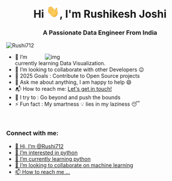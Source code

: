 
<h1 align="center">Hi <img src="https://raw.githubusercontent.com/ABSphreak/ABSphreak/master/gifs/Hi.gif" width="35" >, I'm Rushikesh Joshi</h1>
<h3 align="center">A Passionate Data Engineer From India</h3>

<p align="left"> <img src="https://komarev.com/ghpvc/?username=Rushi712&label=Profile%20views&color=0e75b6&style=flat" alt="Rushi712" /> </p>
<img src="https://cdn.dribbble.com/users/1292677/screenshots/6139167/media/fcf7fd0c619bb87706533079240915f3.gif" alt="img" align="right" width="400"/>
                  

- 🌱 I’m currently learning Data Visualization.
- 👯 I’m looking to collaborate with other Developers :wink:
- 🥅 2025 Goals : Contribute to Open Source projects
- 💬 Ask me about anything, I am happy to help :smile:
- 📬 How to reach me: <a href="https://linkedin.com/in/rushikeshjoshi04/" target="blank">Let's get in touch!</a>
- 🧗 I try to : Go beyond and push the bounds
- ⚡ Fun fact : My smartness 💡 lies in my laziness 😴
<br>


<h3 align="left">Connect with me:</h3> 
<div >
<a href="https://github.com/Rushi712" target="_blank">



- 👋 Hi, I’m @Rushi712
- 👀 I’m interested in python
- 🌱 I’m currently learning python
- 💞️ I’m looking to collaborate on machine learning
- 📫 How to reach me ...

<!---
Rushi712/Rushi712 is a ✨ special ✨ repository because its `README.md` (this file) appears on your GitHub profile.
You can click the Preview link to take a look at your changes.
--->
